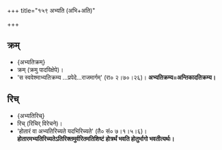 +++
title="१५९ अभ्यति (अभि+अति)"

+++

## क्रम्
- {अभ्यतिक्रम्}
- क्रम् (क्रमु पादविक्षेपे)।
- 'स स्ववेश्माभ्यतिक्रम्य …प्रपेदे…राजमार्गम्' (रा० २।७०।२६)। **अभ्यतिक्रम्य=अन्तिकादतिक्रम्य।**

## रिच्
- {अभ्यतिरिच्}
- रिच् (रिचिर् विरेचने)।
- 'होतारं वा अभ्यतिरिच्यते यदभिरिच्यते' (तै० सं० ७।१।५।६)। **होतारमभ्यतिरिच्यतेऽतिरिक्तमुर्वरितमतिशिष्टं होत्रर्थं भवति होतुर्भागो भवतीत्यर्थः।**
